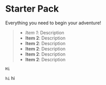 # Starter Pack

Everything you need to begin your adventure!

> - *Item 1*: Description
> - **Item 2**: Description
> - **Item 2**: Description
> - **Item 2**: Description
> - **Item 2**: Description
> - **Item 2**: Description
```
Hi
```
`hi`
hi
